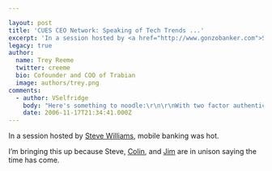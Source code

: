 ```yaml
---

layout: post
title: 'CUES CEO Network: Speaking of Tech Trends ...'
excerpt: 'In a session hosted by <a href="http://www.gonzobanker.com">Steve Williams</a>, mobile banking was hot.'
legacy: true
author:
  name: Trey Reeme
  twitter: creeme
  bio: Cofounder and COO of Trabian
  image: authors/trey.png
comments:
  - author: VSelfridge
    body: "Here's something to noodle:\r\n\r\nWith two factor authentication now required by the EOY for online banking, how well do credit union's two factor solutions translate to hand held devices... "
    date: 2006-11-17T21:34:41.000Z
---
```


<p>In a session hosted by <a href="http://www.gonzobanker.com">Steve Williams</a>, mobile banking was hot.</p>
<p>I&#8217;m bringing this up because Steve, <a href="http://bankwatch.wordpress.com/2006/11/16/digital-money-blog-mobile-banking-in-africa-7/">Colin</a>, and <a href="http://obr.typepad.com/financial_innovations/2006/11/has_mobile_bank.html">Jim</a> are in unison saying the time has come.</p>
